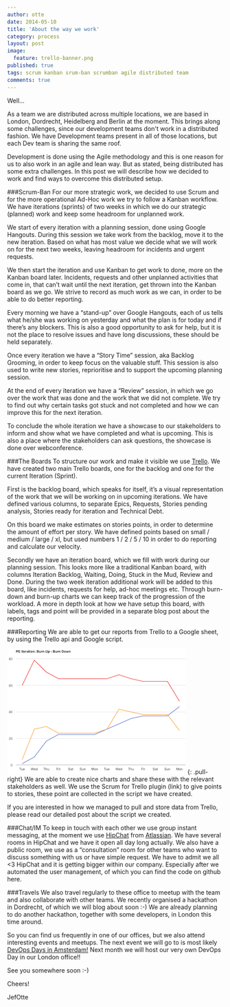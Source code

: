 ```yaml
---
author: otte
date: 2014-05-10
title: 'About the way we work'
category: process
layout: post
image: 
  feature: trello-banner.png
published: true
tags: scrum kanban srum-ban scrumban agile distributed team
comments: true
---
```


Well...

As a team we are distributed across multiple locations, we are based in London, Dordrecht, Heidelberg and Berlin at the moment. This brings along some challenges, since our development teams don't work in a distributed fashion. We have Development teams present in all of those locations, but each Dev team is sharing the same roof.

Development is done using the Agile methodology and this is one reason for us to also work in an agile and lean way. But as stated, being distributed has some extra challenges. In this post we will describe how we decided to work and find ways to overcome this distributed setup.

###Scrum-Ban
For our more strategic work, we decided to use Scrum and for the more operational Ad-Hoc work we try to follow a Kanban workflow. 
We have iterations (sprints) of two weeks in which we do our strategic (planned) work and keep some headroom for unplanned work.

We start of every iteration with a planning session, done using Google Hangouts. During this session we take work from the backlog, move it to the new iteration. Based on what has most value we decide what we will work on for the next two weeks, leaving headroom for incidents and urgent requests. 

We then start the iteration and use Kanban to get work to done, more on the Kanban board later. Incidents, requests and other unplanned activities that come in, that can’t wait until the next iteration, get thrown into the Kanban board as we go. We strive to record as much work as we can, in order to be able to do better reporting.

Every morning we have a “stand-up” over Google Hangouts, each of us tells what he/she was working on yesterday and what the plan is for today and if there’s any blockers. This is also a good opportunity to ask for help, but it is not the place to resolve issues and have long discussions, these should be held separately.

Once every iteration we have a “Story Time” session, aka Backlog Grooming, in order to keep focus on the valuable stuff. This session is also used to write new stories, reprioritise and to support the upcoming planning session.

At the end of every iteration we have a “Review” session, in which we go over the work that was done and the work that we did not complete. We try to find out why certain tasks got stuck and not completed and how we can improve this for the next iteration.

To conclude the whole iteration we have a showcase to our stakeholders to inform and show what we have completed and what is upcoming. This is also a place where the stakeholders can ask questions, the showcase is done over webconference.


###The Boards
To structure our work and make it visible we use [Trello](http://www.trello.com). We have created two main Trello boards, one for the backlog and one for the current Iteration (Sprint). 

First is the backlog board, which speaks for itself, it’s a visual representation of the work that we will be working on in upcoming iterations. We have defined various columns, to separate Epics, Requests, Stories pending analysis, Stories ready for iteration and Technical Debt.

On this board we make estimates on stories points, in order to determine the amount of effort per story. We have defined points based on small / medium / large / xl, but used numbers 1 / 2 / 5 / 10 in order to do reporting and calculate our velocity.

Secondly we have an iteration board, which we fill with work during our planning session. This looks more like a traditional Kanban board, with columns Iteration Backlog, Waiting, Doing, Stuck in the Mud, Review and Done.
During the two week iteration additional work will be added to this board, like incidents, requests for help, ad-hoc meetings etc. Through burn-down and burn-up charts we can keep track of the progression of the workload.
A more in depth look at how we have setup this board, with labels, tags and point will be provided in a separate blog post about the reporting.


###Reporting
We are able to get our reports from Trello to a Google sheet, by using the Trello api and Google script. 

![Burn Chart](/images/burn-chart.png "Emxample Burn-Chart") 
{: .pull-right}
We are able to create nice charts and share these with the relevant stakeholders as well. We use the Scrum for Trello plugin (link) to give points to stories, these point are collected in the script we have created.

If you are interested in how we managed to pull and store data from Trello, please read our detailed post about the script we created.

###Chat/IM
To keep in touch with each other we use group instant messaging, at the moment we use [HipChat](http://www.hipchat.com) from [Atlassian](http://www.atlassian.com). We have several rooms in HipChat and we have it open all day long actually. We also have a public room, we use as a “consultation” room for other teams who want to discuss something with us or have simple request. We have to admit we all <3 HipChat and it is getting bigger within our company. Especially after we automated the user management, of which you can find the code on github here.

###Travels
We also travel regularly to these office to meetup with the team and also collaborate with other teams. We recently organised a hackathon in Dordrecht, of which we will blog about soon :-)
We are already planning to do another hackathon, together with some developers, in London this time around.

So you can find us frequently in one of our offices, but we also attend interesting events and meetups. The next event we will go to is most likely [DevOps Days in Amsterdam!](http://devopsdays.org/events/2014-amsterdam/) Next month we will host our very own DevOps Day in our London office!!

See you somewhere soon :-)

Cheers!

JefOtte